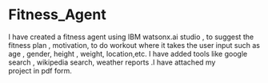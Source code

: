 # Fitness_Agent
I have created a fitness agent using IBM watsonx.ai studio , to suggest the fitness plan , motivation, to do workout where it takes the user input such as age , gender, height , weight, location,etc. I have added tools like google search , wikipedia search, weather reports .I have attached my project in pdf form.
